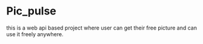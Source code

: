 # Pic_pulse
this is a web api based project where user can get their free picture and can use it freely anywhere.

